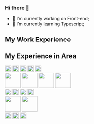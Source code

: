 ### Hi there 👋

- 🔭 I’m currently working on Front-end;
- 🌱 I’m currently learning Typescript;

## My Work Experience

## My Experience in Area
<div>
  <img src="https://user-images.githubusercontent.com/53383378/185435514-f5997103-82b3-4f87-8dfb-6bdc35e816a5.png" width="20px">
  <img src="https://user-images.githubusercontent.com/53383378/185435514-f5997103-82b3-4f87-8dfb-6bdc35e816a5.png" width="20px">
  <img src="https://user-images.githubusercontent.com/53383378/185435514-f5997103-82b3-4f87-8dfb-6bdc35e816a5.png" width="20px">
  <img src="https://user-images.githubusercontent.com/53383378/185435514-f5997103-82b3-4f87-8dfb-6bdc35e816a5.png" width="20px">
  <img src="https://user-images.githubusercontent.com/53383378/185435514-f5997103-82b3-4f87-8dfb-6bdc35e816a5.png" width="20px">
<div>
<div>
  <img src="https://user-images.githubusercontent.com/53383378/185432944-12b84697-638a-4a41-9a50-4058d401677e.svg" width="50px">
  <img src="https://user-images.githubusercontent.com/53383378/185432939-2acedff8-e7f2-4692-a67c-2cbd800a0e28.svg" width="50px">
  <img src="https://user-images.githubusercontent.com/53383378/185432937-b3088ae4-c7d2-4a0e-88e8-0540ecb19363.svg" width="50px">
  <img src="https://user-images.githubusercontent.com/53383378/185432942-e3deaec4-e6b1-4f9d-82ca-3b1a9e354c4c.svg" width="50px">
 </div>
  
<div>
  <img src="https://user-images.githubusercontent.com/53383378/185435514-f5997103-82b3-4f87-8dfb-6bdc35e816a5.png" width="20px">
  <img src="https://user-images.githubusercontent.com/53383378/185435514-f5997103-82b3-4f87-8dfb-6bdc35e816a5.png" width="20px">
  <img src="https://user-images.githubusercontent.com/53383378/185435514-f5997103-82b3-4f87-8dfb-6bdc35e816a5.png" width="20px">
  <img src="https://user-images.githubusercontent.com/53383378/185435514-f5997103-82b3-4f87-8dfb-6bdc35e816a5.png" width="20px">
<div>
<div>
  <img src="https://user-images.githubusercontent.com/53383378/185432944-12b84697-638a-4a41-9a50-4058d401677e.svg" width="50px">
  <img src="https://user-images.githubusercontent.com/53383378/185432939-2acedff8-e7f2-4692-a67c-2cbd800a0e28.svg" width="50px">
</div>
  
<div aling="center">
  <img src="https://user-images.githubusercontent.com/53383378/185435514-f5997103-82b3-4f87-8dfb-6bdc35e816a5.png" width="20px">
  <img src="https://user-images.githubusercontent.com/53383378/185435514-f5997103-82b3-4f87-8dfb-6bdc35e816a5.png" width="20px">
  <img src="https://user-images.githubusercontent.com/53383378/185435514-f5997103-82b3-4f87-8dfb-6bdc35e816a5.png" width="20px">
<div>


<!--
**eydertinoco/eydertinoco** is a ✨ _special_ ✨ repository because its `README.md` (this file) appears on your GitHub profile.

Here are some ideas to get you started:

- 🔭 I’m currently working on ...
- 🌱 I’m currently learning ...
- 👯 I’m looking to collaborate on ...
- 🤔 I’m looking for help with ...
- 💬 Ask me about ...
- 📫 How to reach me: ...
- 😄 Pronouns: ...
- ⚡ Fun fact: ...
-->
